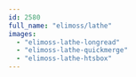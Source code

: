 ```yaml
---
id: 2580
full_name: "elimoss/lathe"
images: 
  - "elimoss-lathe-longread"
  - "elimoss-lathe-quickmerge"
  - "elimoss-lathe-htsbox"
---
```

